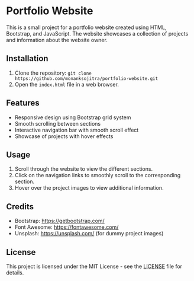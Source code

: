 # Portfolio Website

This is a small project for a portfolio website created using HTML, Bootstrap, and JavaScript. The website showcases a collection of projects and information about the website owner.

## Installation
1. Clone the repository: `git clone https://github.com/monanksojitra/portfolio-website.git`
2. Open the `index.html` file in a web browser.

## Features
- Responsive design using Bootstrap grid system
- Smooth scrolling between sections
- Interactive navigation bar with smooth scroll effect
- Showcase of projects with hover effects

## Usage
1. Scroll through the website to view the different sections.
2. Click on the navigation links to smoothly scroll to the corresponding section.
3. Hover over the project images to view additional information.

## Credits
- Bootstrap: https://getbootstrap.com/
- Font Awesome: https://fontawesome.com/
- Unsplash: https://unsplash.com/ (for dummy project images)

## License
This project is licensed under the MIT License - see the [LICENSE](LICENSE) file for details.
